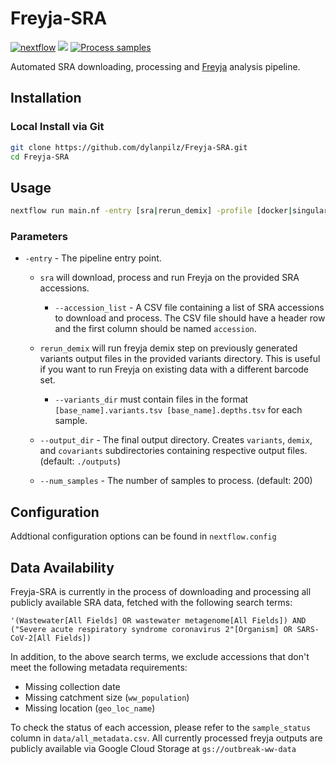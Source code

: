 # Freyja-SRA

[![nextflow](https://img.shields.io/badge/nextflow-%E2%89%A523.04.3-brightgreen.svg)](http://nextflow.io) ![](https://img.shields.io/docker/image-size/dylanpilz/freyja-sra/latest) [![Process samples](https://github.com/andersen-lab/Freyja-SRA/actions/workflows/process_samples.yml/badge.svg)](https://github.com/andersen-lab/Freyja-SRA/actions/workflows/process_samples.yml)


Automated SRA downloading, processing and [Freyja](https://github.com/andersen-lab/Freyja) analysis pipeline.

## Installation
### Local Install via Git

```bash
git clone https://github.com/dylanpilz/Freyja-SRA.git
cd Freyja-SRA
```

## Usage
```bash
nextflow run main.nf -entry [sra|rerun_demix] -profile [docker|singularity] --accession_list [accession_list.csv] --output_dir [output_dir] --num_samples [num_samples]
```
### Parameters
* `-entry` - The pipeline entry point. 

    * `sra` will download, process and run Freyja on the provided SRA accessions.
        * `--accession_list` - A CSV file containing a list of SRA accessions to download and process. The CSV file should have a header row and the first column should be named `accession`.

    * `rerun_demix` will run freyja demix step on previously generated variants output files in the provided variants directory. This is useful if you want to run Freyja on existing data with a different barcode set.
        * `--variants_dir` must contain files in the format `[base_name].variants.tsv [base_name].depths.tsv` for each sample.

    * `--output_dir` - The final output directory. Creates `variants`, `demix`, and `covariants` subdirectories containing respective output files. (default: `./outputs`)
    
    * `--num_samples` - The number of samples to process. (default: 200)

## Configuration

Addtional configuration options can be found in `nextflow.config`

## Data Availability

Freyja-SRA is currently in the process of downloading and processing all publicly available SRA data, fetched with the following search terms:
```
'(Wastewater[All Fields] OR wastewater metagenome[All Fields]) AND ("Severe acute respiratory syndrome coronavirus 2"[Organism] OR SARS-CoV-2[All Fields])

```
In addition, to the above search terms, we exclude accessions that don't meet the following metadata requirements:
* Missing collection date
* Missing catchment size (`ww_population`)
* Missing location (`geo_loc_name`)

To check the status of each accession, please refer to the `sample_status` column in `data/all_metadata.csv`. All currently processed freyja outputs are publicly available via Google Cloud Storage at `gs://outbreak-ww-data`
